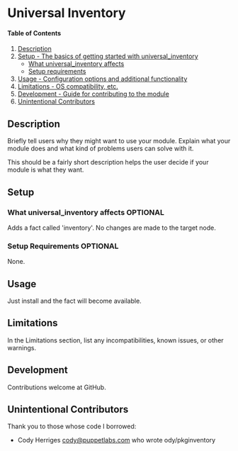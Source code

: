 
# Universal Inventory

#### Table of Contents

1. [Description](#description)
2. [Setup - The basics of getting started with universal_inventory](#setup)
    * [What universal_inventory affects](#what-universal_inventory-affects)
    * [Setup requirements](#setup-requirements)
3. [Usage - Configuration options and additional functionality](#usage)
4. [Limitations - OS compatibility, etc.](#limitations)
5. [Development - Guide for contributing to the module](#development)
6. [Unintentional Contributors](#unintentional-contributors)

## Description

Briefly tell users why they might want to use your module. Explain what your module does and what kind of problems users can solve with it.

This should be a fairly short description helps the user decide if your module is what they want.


## Setup

### What universal_inventory affects **OPTIONAL**

Adds a fact called 'inventory'. No changes are made to the target node.

### Setup Requirements **OPTIONAL**

None.

## Usage

Just install and the fact will become available.

## Limitations

In the Limitations section, list any incompatibilities, known issues, or other warnings.

## Development

Contributions welcome at GitHub.

## Unintentional Contributors

Thank you to those whose code I borrowed:

 * Cody Herriges <cody@puppetlabs.com> who wrote ody/pkginventory

